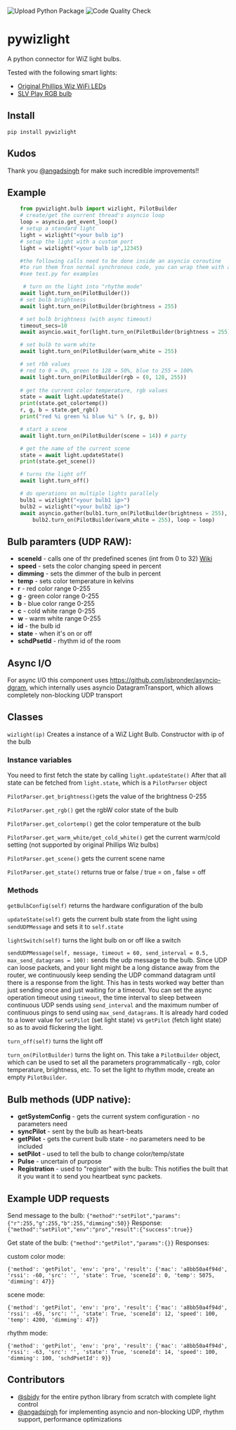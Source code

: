 ![Upload Python Package](https://github.com/sbidy/pywizlight/workflows/Upload%20Python%20Package/badge.svg)
![Code Quality Check](https://github.com/sbidy/pywizlight/workflows/Lint/badge.svg)

# pywizlight
A python connector for WiZ light bulbs.

Tested with the following smart lights:

* [Original Phillips Wiz WiFi LEDs](https://www.lighting.philips.co.in/consumer/smart-wifi-led)
* [SLV Play RGB bulb](https://www.amazon.de/dp/B07PNCDJLW)

## Install
`pip install pywizlight`

## Kudos
Thank you [@angadsingh](https://github.com/angadsingh) for make such incredible improvements!!

## Example
```python
    from pywizlight.bulb import wizlight, PilotBuilder
    # create/get the current thread's asyncio loop
    loop = asyncio.get_event_loop()
    # setup a standard light
    light = wizlight("<your bulb ip")
    # setup the light with a custom port
    light = wizlight("<your bulb ip",12345)

    #the following calls need to be done inside an asyncio coroutine
    #to run them fron normal synchronous code, you can wrap them with asyncio.run(..)
    #see test.py for examples

     # turn on the light into "rhythm mode"
    await light.turn_on(PilotBuilder())
    # set bulb brightness
    await light.turn_on(PilotBuilder(brightness = 255)

    # set bulb brightness (with async timeout)
    timeout_secs=10
    await asyncio.wait_for(light.turn_on(PilotBuilder(brightness = 255)), wait_secs)

    # set bulb to warm white
    await light.turn_on(PilotBuilder(warm_white = 255)

    # set rbb values
    # red to 0 = 0%, green to 128 = 50%, blue to 255 = 100%
    await light.turn_on(PilotBuilder(rgb = (0, 128, 255))
    
    # get the current color temperature, rgb values
    state = await light.updateState()
    print(state.get_colortemp())
    r, g, b = state.get_rgb()
    print("red %i green %i blue %i" % (r, g, b))

    # start a scene 
    await light.turn_on(PilotBuilder(scene = 14)) # party

    # get the name of the current scene
    state = await light.updateState()
    print(state.get_scene())

    # turns the light off
    await light.turn_off()

    # do operations on multiple lights parallely
    bulb1 = wizlight("<your bulb1 ip>")
    bulb2 = wizlight("<your bulb2 ip>")
    await asyncio.gather(bulb1.turn_on(PilotBuilder(brightness = 255),
        bulb2.turn_on(PilotBuilder(warm_white = 255), loop = loop)

```

## Bulb paramters (UDP RAW):
- **sceneId** - calls one of thr predefined scenes (int from 0 to 32) [Wiki](https://github.com/sbidy/pywizlight/wiki/Light-Scenes)
- **speed** - sets the color changing speed in percent
- **dimming** - sets the dimmer of the bulb in percent
- **temp** - sets color temperature in kelvins
- **r** - red color range 0-255
- **g** - green color range 0-255
- **b** - blue color range 0-255
- **c** - cold white range 0-255
- **w** - warm white range 0-255
- **id** - the bulb id
- **state** - when it's on or off
- **schdPsetId** - rhythm id of the room

## Async I/O
For async I/O this component uses https://github.com/jsbronder/asyncio-dgram, which internally uses asyncio DatagramTransport, which allows completely non-blocking UDP transport

## Classes

`wizlight(ip)` Creates a instance of a WiZ Light Bulb. Constructor with ip of the bulb

### Instance variables

You need to first fetch the state by calling `light.updateState()`
After that all state can be fetched from `light.state`, which is a `PilotParser` object

`PilotParser.get_brightness()`gets the value of the brightness 0-255

`PilotParser.get_rgb()` get the rgbW color state of the bulb

`PilotParser.get_colortemp()` get the color temperature ot the bulb

`PilotParser.get_warm_white/get_cold_white()` get the current warm/cold setting (not supported by original Phillips Wiz bulbs)

`PilotParser.get_scene()` gets the current scene name

`PilotParser.get_state()` returns true or false / true = on , false = off

### Methods
`getBulbConfig(self)` returns the hardware configuration of the bulb

`updateState(self)` gets the current bulb state from the light using `sendUDPMessage` and sets it to `self.state`

`lightSwitch(self)` turns the light bulb on or off like a switch

`sendUDPMessage(self, message, timeout = 60, send_interval = 0.5, max_send_datagrams = 100):` sends the udp message to the bulb. Since UDP can loose packets, and your light might be a long distance away from the router, we continuously keep sending the UDP command datagram until there is a response from the light. This has in tests worked way better than just sending once and just waiting for a timeout. You can set the async operation timeout using `timeout`, the time interval to sleep between continuous UDP sends using `send_interval` and the maximum number of continuous pings to send using `max_send_datagrams`. It is already hard coded to a lower value for `setPilot` (set light state) vs `getPilot` (fetch light state) so as to avoid flickering the light.

`turn_off(self)` turns the light off

`turn_on(PilotBuilder)` turns the light on. This take a `PilotBuilder` object, which can be used to set all the parameters programmatically - rgb, color temperature, brightness, etc. To set the light to rhythm mode, create an empty `PilotBuilder`.

## Bulb methods (UDP native):
- **getSystemConfig** - gets the current system configuration - no parameters need
- **syncPilot** - sent by the bulb as heart-beats
- **getPilot** - gets the current bulb state - no parameters need to be included
- **setPilot** - used to tell the bulb to change color/temp/state
- **Pulse** - uncertain of purpose
- **Registration** - used to "register" with the bulb: This notifies the built that
                            it you want it to send you heartbeat sync packets.

## Example UDP requests
Send message to the bulb:
    `{"method":"setPilot","params":{"r":255,"g":255,"b":255,"dimming":50}}`
Response: `{"method":"setPilot","env":"pro","result":{"success":true}}`

Get state of the bulb:
    `{"method":"getPilot","params":{}}`
Responses:

custom color mode:

`{'method': 'getPilot', 'env': 'pro', 'result': {'mac': 'a8bb50a4f94d', 'rssi': -60, 'src': '', 'state': True, 'sceneId': 0, 'temp': 5075, 'dimming': 47}}`

scene mode:

`{'method': 'getPilot', 'env': 'pro', 'result': {'mac': 'a8bb50a4f94d', 'rssi': -65, 'src': '', 'state': True, 'sceneId': 12, 'speed': 100, 'temp': 4200, 'dimming': 47}}`

rhythm mode:

`{'method': 'getPilot', 'env': 'pro', 'result': {'mac': 'a8bb50a4f94d', 'rssi': -63, 'src': '', 'state': True, 'sceneId': 14, 'speed': 100, 'dimming': 100, 'schdPsetId': 9}}`

## Contributors

* [@sbidy](http://github.com/sbidy) for the entire python library from scratch with complete light control
* [@angadsingh](http://github.com/angadsingh) for implementing asyncio and non-blocking UDP, rhythm support, performance optimizations
